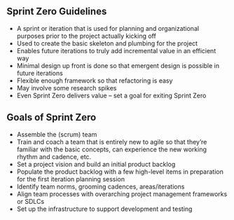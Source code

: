 
## Sprint Zero Guidelines

* A sprint or iteration that is used for planning and organizational purposes prior to the project actually kicking off
* Used to create the basic skeleton and plumbing for the project 
* Enables future iterations to truly add incremental value in an efficient way
* Minimal design up front is done so that emergent design is possible in future iterations
* Flexible enough framework so that refactoring is easy
* May involve some research spikes
* Even Sprint  Zero delivers value – set a goal for exiting Sprint Zero 

## Goals of Sprint Zero

* Assemble the (scrum) team 
* Train and coach a team that is entirely new to agile so that they’re familiar with the basic concepts, can experience the new working rhythm and cadence, etc. 
* Set a project vision and build an initial product backlog
* Populate the product backlog with a few high-level items in preparation for the first iteration planning session
* Identify team norms, grooming cadences, areas/iterations
* Align team processes  with overarching project management frameworks or SDLCs 
* Set up the infrastructure to support development and testing
